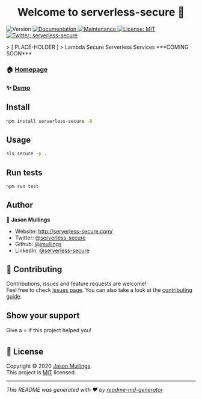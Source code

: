 <h1 align="center">Welcome to serverless-secure 👋</h1>
<p>
  <img alt="Version" src="https://img.shields.io/badge/version-1.0.0-blue.svg?cacheSeconds=2592000" />
  <a href="http://serverless-secure.com/docs" target="_blank">
    <img alt="Documentation" src="https://img.shields.io/badge/documentation-yes-brightgreen.svg" />
  </a>
  <a href="https://github.com/jmullings/serverless-secure/graphs/commit-activity" target="_blank">
    <img alt="Maintenance" src="https://img.shields.io/badge/Maintained%3F-yes-green.svg" />
  </a>
  <a href="https://github.com/jmullings/serverless-secure/blob/master/LICENSE" target="_blank">
    <img alt="License: MIT" src="https://img.shields.io/github/license/jmullings/serverless-secure" />
  </a>
  <a href="https://twitter.com/serverless-secure" target="_blank">
    <img alt="Twitter: serverless-secure" src="https://img.shields.io/twitter/follow/serverless-secure.svg?style=social" />
  </a>
</p>
> [ PLACE-HOLDER ]
> Lambda Secure Serverless Services ***COMING SOON***

### 🏠 [Homepage](https://github.com/jmullings/serverless-secure#readme)

### ✨ [Demo](http://serverless-secure.com/demo)

## Install

```sh
npm install serverless-secure -D
```

## Usage

```sh
sls secure -p .
```

## Run tests

```sh
npm run test
```

## Author

👤 **Jason Mullings**

* Website: http://serverless-secure.com/
* Twitter: [@serverless-secure](https://twitter.com/SLSSecure)
* Github: [@jmullings](https://github.com/serverless-secure)
* LinkedIn: [@serverless-secure](https://linkedin.com/in/serverless-secure)

## 🤝 Contributing

Contributions, issues and feature requests are welcome!<br />Feel free to check [issues page](https://github.com/jmullings/serverless-secure/issues). You can also take a look at the [contributing guide](https://github.com/jmullings/serverless-secure/blob/master/CONTRIBUTING.md).

## Show your support

Give a ⭐️ if this project helped you!

## 📝 License

Copyright © 2020 [Jason Mullings](https://github.com/serverless-secure).<br />
This project is [MIT](https://github.com/jmullings/serverless-secure/blob/master/LICENSE) licensed.

***
_This README was generated with ❤️ by [readme-md-generator](https://github.com/kefranabg/readme-md-generator)_